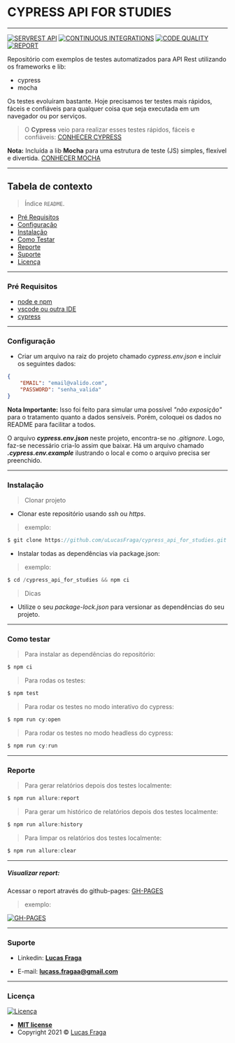 # CYPRESS API FOR STUDIES
-----------------------

[![SERVREST API](https://img.shields.io/badge/API-ServeRest-green)](https://github.com/PauloGoncalvesBH/ServeRest/)
[![CONTINUOUS INTEGRATIONS](https://github.com/uLucasFraga/cypress_api_for_studies/actions/workflows/ci.yml/badge.svg)](https://github.com/uLucasFraga/cypress_api_for_studies/actions/workflows/ci.yml)
[![CODE QUALITY](https://www.code-inspector.com/project/21255/score/svg)](https://frontend.code-inspector.com/public/project/21255/cypress_api_for_studies/dashboard)
[![REPORT](https://img.shields.io/badge/report-valid-brightgreen)](https://ulucasfraga.github.io/cypress_api_for_studies/)


Repositório com exemplos de testes automatizados para API Rest utilizando os frameworks e lib:
- cypress
- mocha

Os testes evoluíram bastante.
Hoje precisamos ter testes mais rápidos, fáceis e confiáveis para qualquer coisa que seja executada em um navegador ou por serviços.

> O **Cypress** veio para realizar esses testes rápidos, fáceis e confiáveis: [CONHECER CYPRESS](https://github.com/cypress-io/cypress)

**Nota:** Incluída a lib **Mocha** para uma estrutura de teste (JS) simples, flexível e divertida.
[CONHECER MOCHA](https://github.com/mochajs/mocha)

-----------------------


## Tabela de contexto

> Índice `README`.

  - [Pré Requisitos](#pré-requisitos)
  - [Configuração](#configuração)
  - [Instalação](#instalação)
  - [Como Testar](#como-testar)
  - [Reporte](#report)
  - [Suporte](#suporte)
  - [Licença](#licença)

-----------------------

### Pré Requisitos

- [node e npm](https://nodejs.org/en/)
- [vscode ou outra IDE](https://code.visualstudio.com/download)
- [cypress](https://www.cypress.io/)

-----------------------

### Configuração

- Criar um arquivo na raiz do projeto chamado _cypress.env.json_ e incluir os seguintes dados:

```json
{
    "EMAIL": "email@valido.com",
    "PASSWORD": "senha_valida"
}
```

**Nota Importante:** Isso foi feito para simular uma possível _"não exposição"_ para o tratamento quanto a dados sensíveis. Porém, coloquei os dados no README para facilitar a todos.

O arquivo **_cypress.env.json_** neste projeto, encontra-se no _.gitignore_. Logo, faz-se necessário cria-lo assim que baixar. Há um arquivo chamado **_.cypress.env.example_** ilustrando o local e como o arquivo precisa ser preenchido.


-----------------------

### Instalação

> Clonar projeto

- Clonar este repositório usando _ssh_ ou _https_.

> exemplo:

```js
$ git clone https://github.com/uLucasFraga/cypress_api_for_studies.git
```

- Instalar todas as dependências via package.json:

> exemplo:

```js
$ cd /cypress_api_for_studies && npm ci
```

> Dicas

- Utilize o seu _package-lock.json_ para versionar as dependências do seu projeto.


-----------------------

### Como testar

> Para instalar as dependências do repositório:

```js
$ npm ci
```

> Para rodas os testes:

```js
$ npm test
```

> Para rodar os testes no modo interativo do cypress:

```js
$ npm run cy:open
```

> Para rodar os testes no modo headless do cypress:

```js
$ npm run cy:run
```

-----------------------

### Reporte

> Para gerar relatórios depois dos testes localmente:

```js
$ npm run allure:report
```

> Para gerar um histórico de relatórios depois dos testes localmente:

```js
$ npm run allure:history
```

> Para limpar os relatórios dos testes localmente:

```js
$ npm run allure:clear
```

-----------------------

##### Visualizar report:

Acessar o report através do github-pages: [GH-PAGES](https://ulucasfraga.github.io/cypress_api_for_studies/)

> exemplo:

[![GH-PAGES](https://i.imgur.com/X19M47D.png)](https://ulucasfraga.github.io/cypress_api_for_studies/)


-----------------------


### Suporte

- Linkedin: <a href="https://www.linkedin.com/in/ulucasfraga/" target="_blank">**Lucas Fraga**</a>

- E-mail: **lucass.fragaa@gmail.com**


-----------------------

### Licença

[![Licença](http://img.shields.io/:license-mit-blue.svg?style=flat-square)](http://badges.mit-license.org)

- **[MIT license](http://opensource.org/licenses/mit-license.php)**
- Copyright 2021 © <a href="https://www.linkedin.com/in/ulucasfraga" target="_blank">Lucas Fraga</a>
